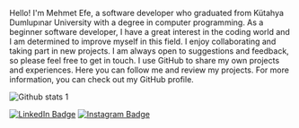 Hello! I'm Mehmet Efe, a software developer who graduated from Kütahya Dumlupınar University with a degree in computer programming. As a beginner software developer, I have a great interest in the coding world and I am determined to improve myself in this field. I enjoy collaborating and taking part in new projects. I am always open to suggestions and feedback, so please feel free to get in touch. I use GitHub to share my own projects and experiences. Here you can follow me and review my projects. For more information, you can check out my GitHub profile.

![Github stats 1](https://github-readme-stats.vercel.app/api?username=mefshn&show_icons=true&theme=gradient) 

[![LinkedIn Badge](https://img.shields.io/badge/-LinkedIn-blue?style=flat-quare&labelColor=blue&logo=LinkedIn&logoColor=white&link=link)](https://www.linkedin.com/in/mehmet-efe-%C5%9Fahin-947705256/)
[![Instagram Badge](https://img.shields.io/badge/-Instagram-red?style=flat-quare&labelColor=red&logo=instagram&logoColor=white&link=link)](https://www.instagram.com/mefshn/) 
